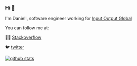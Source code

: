 ### Hi 👋

I'm Daniel!, software engineer working for [Input Output Global](https://iohk.io/)

You can follow me at:

🧙🏻 [Stackoverflow](https://stackoverflow.com/users/1695172/netwave?tab=profile)

🐦 [twitter](https://twitter.com/DanielSanchezQ)



[![github stats](https://github-readme-stats.vercel.app/api?username=danielsanchezq)](https://github.com/anuraghazra/github-readme-stats)

<!--
**danielSanchezQ/danielSanchezQ** is a ✨ _special_ ✨ repository because its `README.md` (this file) appears on your GitHub profile.

Here are some ideas to get you started:

- 🔭 I’m currently working on ...
- 🌱 I’m currently learning ...
- 👯 I’m looking to collaborate on ...
- 🤔 I’m looking for help with ...
- 💬 Ask me about ...
- 📫 How to reach me: ...
- 😄 Pronouns: ...
- ⚡ Fun fact: ...
-->
